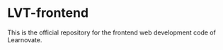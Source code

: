 # LVT-frontend
This is the official repository for the frontend web development code of Learnovate.

